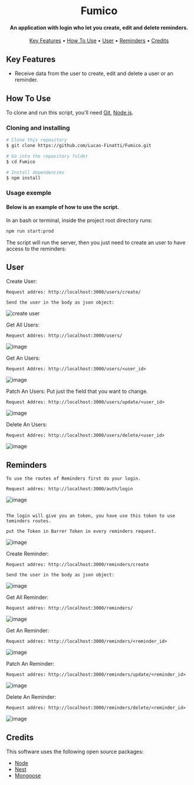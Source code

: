 <h1 align="center"> Fumico </h1>

<h4 align="center"> An application with login who let you create, edit and delete reminders. </h4>

<p align="center">
  <a href="#key-features">Key Features</a> •
  <a href="#how-to-use">How To Use</a> •
  <a href="#user">User</a> •
  <a href="#reminders">Reminders</a> •
  <a href="#credits">Credits</a>
</p>

## Key Features

* Receive data from the user to create, edit and delete a user or an reminder.

## How To Use

To clone and run this script, you'll need [Git](https://git-scm.com), [Node.js](https://nodejs.org/en/).

### Cloning and installing

```bash
# Clone this repository
$ git clone https://github.com/Lucas-Finatti/Fumico.git

# Go into the repository folder
$ cd Fumico

# Install dependencies
$ npm install

```

### Usage exemple


#### Below is an example of how to use the script.

In an bash or terminal, inside the project root directory runs:

```bash
npm run start:prod
```

The script will run the server, then you just need to create an user to have access to the reminders:

## User

Create User:
```
Request addres: http://localhost:3000/users/create/

Send the user in the body as json object:
```
![create user](https://user-images.githubusercontent.com/77365066/181069383-0a824ba0-2554-4722-afdb-33ca7c270909.png)

Get All Users:
```
Request Addres: http://localhost:3000/users/
```
![image](https://user-images.githubusercontent.com/77365066/181066069-6d11faff-fd36-4d4f-b28e-b164e9665f02.png)

Get An Users:
```
Request Addres: http://localhost:3000/users/<user_id>
```
![image](https://user-images.githubusercontent.com/77365066/181066564-ba4c8268-1acc-4931-a2ad-6fc4aa03f217.png)

Patch An Users:
Put just the field that you want to change.
```
Request Addres: http://localhost:3000/users/update/<user_id>
```

![image](https://user-images.githubusercontent.com/77365066/181067135-19bce8de-7d31-4d14-b22a-e3a3837163e8.png)

Delete An Users:
```
Request Addres: http://localhost:3000/users/delete/<user_id>
```
![image](https://user-images.githubusercontent.com/77365066/181067581-0ef450ac-c3b5-428c-974b-8d3649446fde.png)

## Reminders
```
To use the routes of Reminders first do your login.

Request addres: http://localhost:3000/auth/login
```
![image](https://user-images.githubusercontent.com/77365066/181070848-b72d5f0c-cb0e-4ad3-9d92-6f891e4b766a.png)

```

The login will give you an token, you have use this token to use teminders routes. 

put the Token in Barrer Token in every reminders request.
```

![image](https://user-images.githubusercontent.com/77365066/181071424-d408b5bf-0036-4ae0-9bf9-c1fd110f3af8.png)

Create Reminder:
```
Request addres: http://localhost:3000/reminders/create

Send the user in the body as json object:
```
![image](https://user-images.githubusercontent.com/77365066/181078750-d7b084da-4cdf-40a2-a442-0850ed10f0b6.png)

Get All Reminder:
```
Request addres: http://localhost:3000/reminders/
```
![image](https://user-images.githubusercontent.com/77365066/181079472-cd42e003-7187-443b-ad3d-ac2af966bff2.png)

Get An Reminder:
```
Request addres: http://localhost:3000/reminders/<reminder_id>
```
![image](https://user-images.githubusercontent.com/77365066/181079657-a7b69bba-3b3d-4006-a259-f3bd326546f9.png)

Patch An Reminder:
```
Request addres: http://localhost:3000/reminders/update/<reminder_id>
```
![image](https://user-images.githubusercontent.com/77365066/181079956-59b63b39-8401-4874-b769-40633a4b871a.png)

Delete An Reminder:
```
Request addres: http://localhost:3000/reminders/delete/<reminder_id>
```
![image](https://user-images.githubusercontent.com/77365066/181080167-4a8bdae5-57bd-49dd-9ae3-c86fc026c74d.png)


## Credits

This software uses the following open source packages:

- [Node]([https://expressjs.com/pt-br/](https://nodejs.org/en/))
- [Nest](https://nestjs.com)
- [Mongoose]([https://www.mediawiki.org/wiki/API:Main_page/pt-br](https://mongoosejs.com))
